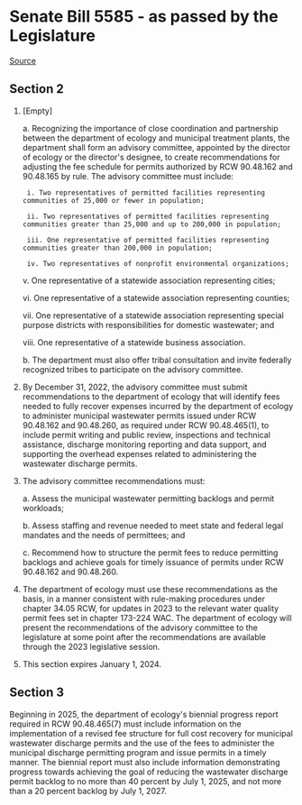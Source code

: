 # Senate Bill 5585 - as passed by the Legislature

[Source](http://lawfilesext.leg.wa.gov/biennium/2021-22/Pdf/Bills/Senate%20Passed%20Legislature/5585.PL.pdf)
## Section 2
1. [Empty]

    a. Recognizing the importance of close coordination and partnership between the department of ecology and municipal treatment plants, the department shall form an advisory committee, appointed by the director of ecology or the director's designee, to create recommendations for adjusting the fee schedule for permits authorized by RCW 90.48.162 and 90.48.165 by rule. The advisory committee must include:

        i. Two representatives of permitted facilities representing communities of 25,000 or fewer in population;

        ii. Two representatives of permitted facilities representing communities greater than 25,000 and up to 200,000 in population;

        iii. One representative of permitted facilities representing communities greater than 200,000 in population;

        iv. Two representatives of nonprofit environmental organizations;

    v. One representative of a statewide association representing cities;

    vi. One representative of a statewide association representing counties;

    vii. One representative of a statewide association representing special purpose districts with responsibilities for domestic wastewater; and

    viii. One representative of a statewide business association.

    b. The department must also offer tribal consultation and invite federally recognized tribes to participate on the advisory committee.

2. By December 31, 2022, the advisory committee must submit recommendations to the department of ecology that will identify fees needed to fully recover expenses incurred by the department of ecology to administer municipal wastewater permits issued under RCW 90.48.162 and 90.48.260, as required under RCW 90.48.465(1), to include permit writing and public review, inspections and technical assistance, discharge monitoring reporting and data support, and supporting the overhead expenses related to administering the wastewater discharge permits.

3. The advisory committee recommendations must:

    a. Assess the municipal wastewater permitting backlogs and permit workloads;

    b. Assess staffing and revenue needed to meet state and federal legal mandates and the needs of permittees; and

    c. Recommend how to structure the permit fees to reduce permitting backlogs and achieve goals for timely issuance of permits under RCW 90.48.162 and 90.48.260.

4. The department of ecology must use these recommendations as the basis, in a manner consistent with rule-making procedures under chapter 34.05 RCW, for updates in 2023 to the relevant water quality permit fees set in chapter 173-224 WAC. The department of ecology will present the recommendations of the advisory committee to the legislature at some point after the recommendations are available through the 2023 legislative session.

5. This section expires January 1, 2024.


## Section 3
Beginning in 2025, the department of ecology's biennial progress report required in RCW 90.48.465(7) must include information on the implementation of a revised fee structure for full cost recovery for municipal wastewater discharge permits and the use of the fees to administer the municipal discharge permitting program and issue permits in a timely manner. The biennial report must also include information demonstrating progress towards achieving the goal of reducing the wastewater discharge permit backlog to no more than 40 percent by July 1, 2025, and not more than a 20 percent backlog by July 1, 2027.


